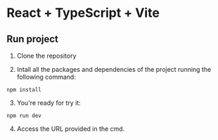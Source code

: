 # React + TypeScript + Vite

## Run project

1. Clone the repository 

2. Intall all the packages and dependencies of the project running the following command: 

```
npm install
```
3. You're ready for try it:

```
npm run dev
```
4. Access the URL provided in the cmd.